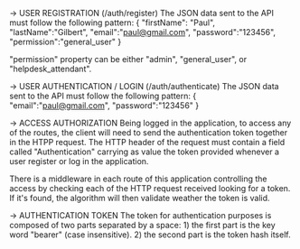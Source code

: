 -> USER REGISTRATION (/auth/register)
The JSON data sent to the API must follow the following pattern:
{
	"firstName": "Paul",
	"lastName":"Gilbert",
	"email":"paul@gmail.com",
	"password":"123456",
	"permission":"general_user"
}

"permission" property can be either "admin", "general_user", or "helpdesk_attendant".




-> USER AUTHENTICATION / LOGIN (/auth/authenticate)
The JSON data sent to the API must follow the following pattern:
{
	"email":"paul@gmail.com",
	"password":"123456"
}




-> ACCESS AUTHORIZATION
Being logged in the application, to access any of the routes, the client will need to send the authentication token together in the HTPP request.
The HTTP header of the request must contain a field called "Authentication" carrying as value the token provided whenever a user register or log in the application.

There is a middleware in each route of this application controlling the access by checking each of the HTTP request received looking for a token. If it's found, the algorithm will then validate weather the token is valid.




-> AUTHENTICATION TOKEN
The token for authentication purposes is composed of two parts separated by a space: 
     1) the first part is the key word "bearer" (case insensitive).
     2) the second part is the token hash itself.




